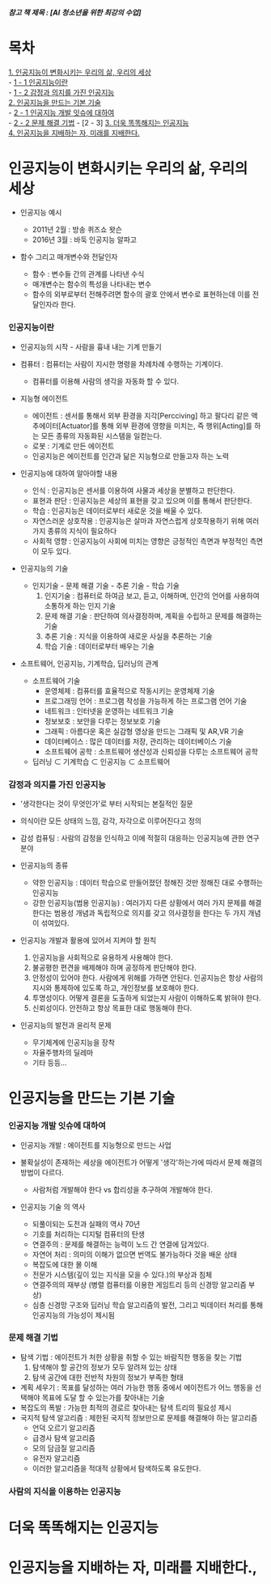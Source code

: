 ##### *참고 책 제목 : [AI 청소년을 위한 최강의 수업]*

# 목차
[1. 인공지능이 변화시키는 우리의 삶, 우리의 세상](#인공지능이-변화시키는-우리의-삶-우리의-세상)   
    - [1 - 1 인공지능이란](#인공지능이란)   
    - [1 - 2 감정과 의지를 가진 인공지능](#감정과-의지를-가진-인공지능)   
[2. 인공지능을 만드는 기본 기술](#인공지능을-만드는-기본-기술)   
    - [2 - 1 인공지능 개발 잇슈에 대하여](#인공지능-개발-잇슈에-대하여)   
    - [2 - 2 문제 해결 기법](#문제-해결-기법)
    - [2 - 3]
[3. 더욱 똑똑해지는 인공지능](#더욱-똑똑해지는-인공지능)   
[4. 인공지능을 지배하는 자, 미래를 지배한다.](#인공지능을-지배하는-자-미래를-지배한다)   


# 인공지능이 변화시키는 우리의 삶, 우리의 세상
- 인공지능 예시
  - 2011년 2월 : 방송 퀴즈쇼 왓슨
  - 2016년 3월 : 바둑 인공지능 알파고

- 함수 그리고 매개변수와 전달인자
  - 함수 : 변수들 간의 관계를 나타낸 수식
  - 매개변수는 함수의 특성을 나타내는 변수
  - 함수의 외부로부터 전해주려면 함수의 괄호 안에서 변수로 표현하는데 이를 전달인자라 한다. 

### 인공지능이란

- 인공지능의 시작 - 사람을 흉내 내는 기계 만들기

- 컴퓨터 : 컴퓨터는 사람이 지시한 명령을 차례차례 수행하는 기계이다.
  - 컴퓨터를 이용해 사람의 생각을 자동화 할 수 있다.
- 지능형 에이전트
  - 에이전트 : 센서를 통해서 외부 환경을 지각[Percciving] 하고 팔다리 같은 액추에이터[Actuator]를 통해 외부 환경에 영향을 미치는, 즉 행위[Acting]를 하는 모든 종류의 자동화된 시스템을 일컫는다.
  - 로봇 : 기계로 만든 에이전트
  - 인공지능은 에이전트를 인간과 닮은 지능형으로 만들고자 하는 노력

- 인공지능에 대하여 알아야할 내용
  - 인식 : 인공지능은 센서를 이용하여 사물과 세상을 분별하고 판단한다.
  - 표현과 판단 : 인공지능은 세상의 표현을 갖고 있으며 이를 통해서 판단한다.
  - 학습 : 인공지능은 데이터로부터 새로운 것을 배울 수 있다.
  - 자연스러운 상호작용 : 인공지능은 살마과 자연스럽게 상호작용하기 위해 여러 가지 종류의 지식이 필요하다
  - 사회적 영향 : 인공지능이 사회에 미치는 영향은 긍정적인 측면과 부정적인 측면이 모두 있다.

- 인공지능의 기술
  - 인지기술 - 문제 해결 기술 - 추론 기술 - 학습 기술
    1. 인지기술 : 컴퓨터로 하여금 보고, 듣고, 이해하며, 인간의 언어를 사용하여 소통하게 하는 인지 기술
    2. 문제 해결 기술 : 판단하여 의사결정하며, 계획을 수립하고 문제를 해결하는 기술
    3. 추론 기술 : 지식을 이용하여 새로운 사실을 추론하는 기술
    4. 학습 기술 : 데이터로부터 배우는 기술

- 소프트웨어, 인공지능, 기계학습, 딥러닝의 관계
  - 소프트웨어 기술
    - 운영체제 : 컴퓨터를 효율적으로 작동시키는 운영체제 기술
    - 프로그래밍 언어 : 프로그램 작성을 가능하게 하는 프로그램 언어 기술
    - 네트워크 : 인터넷을 운영하는 네트워크 기술
    - 정보보호 : 보안을 다루는 정보보호 기술
    - 그래픽 : 아름다운 혹은 실감형 영상을 만드는 그래픽 및 AR,VR 기술
    - 데이터베이스 : 많은 데이터를 저장, 관리하는 데이터베이스 기술
    - 소프트웨어 공학 : 소프트웨어 생산성과 신뢰성을 다루는 소프트웨어 공학
  - 딥러닝 ⊂ 기계학습 ⊂ 인공지능 ⊂ 소프트웨어

### 감정과 의지를 가진 인공지능

- '생각한다는 것이 무엇인가'로 부터 시작되는 본질적인 질문
- 의식이란 모든 상태의 느낌, 감각, 자각으로 이루어진다고 정의
- 감성 컴퓨팅 : 사람의 감정을 인식하고 이에 적절히 대응하는 인공지능에 관한 연구 분야 

- 인공지능의 종류
  - 약한 인공지능 : 데이터 학습으로 만들어졌던 정해진 것만 정해진 대로 수행하는 인공지능
  - 강한 인공지능(범용 인공지능) : 여러가지 다른 상황에서 여러 가지 문제를 해결한다는 범용성 개념과 독립적으로 의지를 갖고 의사결정을 한다는 두 가지 개념이 섞여있다.

- 인공지능 개발과 활용에 있어서 지켜야 할 원칙
    1. 인공지능을 사회적으로 유용하게 사용해야 한다.
    2. 불공평한 편견을 배제해야 하며 공정하게 판단해야 한다.
    3. 안정성이 있어야 한다. 사람에게 위해를 가하면 안된다. 인공지능은 항상 사람의 지시와 통제하에 있도록 하고, 개인정보를 보호해야 한다.
    4. 투명성이다. 어떻게 결론을 도출하게 되었는지 사람이 이해하도록 밝혀야 한다.
    5. 신뢰성이다. 안전하고 항상 목표한 대로 행동해야 한다.

- 인공지능의 발전과 윤리적 문제
  - 무기체계에 인공지능을 장착
  - 자율주행차의 딜레마
  - 기타 등등...


# 인공지능을 만드는 기본 기술

### 인공지능 개발 잇슈에 대하여

- 인공지능 개발 : 에이전트를 지능형으로 만드는 사업
- 불확실성이 존재하는 세상을 에이전트가 어떻게 '생각'하는가에 따라서 문제 해결의 방법이 다르다.
  - 사람처럼 개발해야 한다 vs 합리성을 추구하여 개발해야 한다.

- 인공지능 기술 의 역사
  - 되풀이되는 도전과 실패의 역사 70년
  - 기호를 처리하는 디지털 컴퓨터의 탄생
  - 연결주의 : 문제를 해결하는 능력이 노드 간 연결에 담겨있다.
  - 자연어 처리 : 의미의 이해가 없으면 번역도 불가능하다 것을 배운 상태
  - 복잡도에 대한 몰 이해
  - 전문가 시스템(깊이 있는 지식을 모을 수 있다.)의 부상과 침체
  - 연결주의의 재부상 (병렬 컴퓨터를 이용한 게임트리 등의 신경망 알고리즘 부상)
  - 심층 신경망 구조와 딥러닝 학습 알고리즘의 발전, 그리고 빅데이터 처리를 통해 인공지능의 가능성이 제시됨

### 문제 해결 기법
- 탐색 기법 : 에이전트가 처한 상황을 취할 수 있는 바람직한 행동을 찾는 기법
  1. 탐색해야 할 공간의 정보가 모두 알려져 있는 상태
  2. 탐색 공간에 대한 전반적 차원의 정보가 부족한 형태
- 계획 세우기 : 목표를 달성하는 여러 가능한 행동 중에서 에이전트가 어느 행동을 선택해야 목표에 도달 할 수 있는가를 찾아내는 기술
- 복잡도의 폭발 : 가능한 최적의 경로르 찾아내는 탐색 트리의 필요성 제시
- 국지적 탐색 알고리즘 : 제한된 국지적 정보만으로 문제를 해결해야 하는 알고리즘
  - 언덕 오르기 알고리즘
  - 급경사 탐색 알고리즘
  - 모의 담금질 알고리즘
  - 유전자 알고리즘 
  - 이러한 알고리즘을 적대적 상황에서 탐색하도록 유도한다.

### 사람의 지식을 이용하는 인공지능





# 더욱 똑똑해지는 인공지능


# 인공지능을 지배하는 자, 미래를 지배한다.,